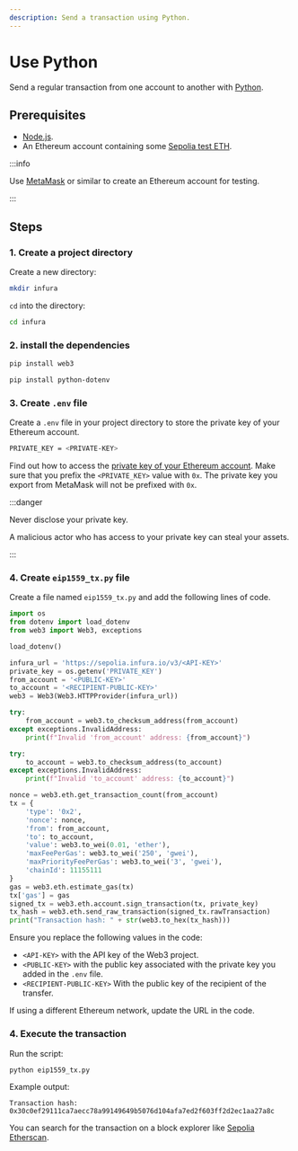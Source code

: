 ```yaml
---
description: Send a transaction using Python.
---
```


# Use Python

Send a regular transaction from one account to another with [Python](https://www.python.org/).

## Prerequisites

- [Node.js](https://nodejs.org/en/download/).
- An Ethereum account containing some [Sepolia test ETH](https://www.infura.io/faucet).

:::info

Use [MetaMask](https://metamask.io) or similar to create an Ethereum account for testing.

:::

## Steps

### 1. Create a project directory

Create a new directory:

```bash
mkdir infura
```

`cd` into the directory:

```bash
cd infura
```

### 2. install the dependencies

```bash
pip install web3
```

```bash
pip install python-dotenv
```

### 3. Create `.env` file

Create a `.env` file in your project directory to store the private key of your Ethereum account.

```bash
PRIVATE_KEY = <PRIVATE-KEY>
```

Find out how to access the [private key of your Ethereum account](https://metamask.zendesk.com/hc/en-us/articles/360015289632-How-to-Export-an-Account-Private-Key). Make sure that you prefix the `<PRIVATE_KEY>` value with `0x`. The
private key you export from MetaMask will not be prefixed with `0x`.

:::danger

Never disclose your private key.

A malicious actor who has access to your private key can steal your assets.

:::

### 4. Create `eip1559_tx.py` file

Create a file named `eip1559_tx.py` and add the following lines of code.

```python
import os
from dotenv import load_dotenv
from web3 import Web3, exceptions

load_dotenv()

infura_url = 'https://sepolia.infura.io/v3/<API-KEY>'
private_key = os.getenv('PRIVATE_KEY')
from_account = '<PUBLIC-KEY>'
to_account = '<RECIPIENT-PUBLIC-KEY>'
web3 = Web3(Web3.HTTPProvider(infura_url))

try:
    from_account = web3.to_checksum_address(from_account)
except exceptions.InvalidAddress:
    print(f"Invalid 'from_account' address: {from_account}")

try:
    to_account = web3.to_checksum_address(to_account)
except exceptions.InvalidAddress:
    print(f"Invalid 'to_account' address: {to_account}")

nonce = web3.eth.get_transaction_count(from_account)
tx = {
    'type': '0x2',
    'nonce': nonce,
    'from': from_account,
    'to': to_account,
    'value': web3.to_wei(0.01, 'ether'),
    'maxFeePerGas': web3.to_wei('250', 'gwei'),
    'maxPriorityFeePerGas': web3.to_wei('3', 'gwei'),
    'chainId': 11155111
}
gas = web3.eth.estimate_gas(tx)
tx['gas'] = gas
signed_tx = web3.eth.account.sign_transaction(tx, private_key)
tx_hash = web3.eth.send_raw_transaction(signed_tx.rawTransaction)
print("Transaction hash: " + str(web3.to_hex(tx_hash)))
```

Ensure you replace the following values in the code:

- `<API-KEY>` with the API key of the Web3 project.
- `<PUBLIC-KEY>` with the public key associated with the private key you added in the `.env` file.
- `<RECIPIENT-PUBLIC-KEY>` With the public key of the recipient of the transfer.

If using a different Ethereum network, update the URL in the code.

### 4. Execute the transaction

Run the script:

```bash
python eip1559_tx.py
```

Example output:

```
Transaction hash: 0x30c0ef29111ca7aecc78a99149649b5076d104afa7ed2f603ff2d2ec1aa27a8c
```

You can search for the transaction on a block explorer like [Sepolia Etherscan](https://sepolia.etherscan.io/tx/0x28e414889b47ba43b00086bc3ae42ea4ea521739f77b78afcaefb1b7fe42e955).
